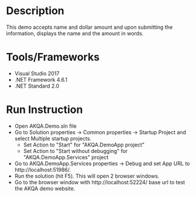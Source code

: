 # Description
This demo accepts name and dollar amount and upon submitting the information, displays the name and the amount in words.

# Tools/Frameworks
   - Visual Studio 2017
   - .NET Framework 4.6.1
   - .NET Standard 2.0

# Run Instruction
   - Open AKQA.Demo.sln file
   - Go to Solution properties -> Common properties -> Startup Project and select Multiple startup projects.
      - Set Action to "Start" for "AKQA.DemoApp project"
      - Set Action to "Start without debugging" for "AKQA.DemoApp.Services" project
   - Go to AKQA.DemoApp.Services properties -> Debug and set App URL to http://localhost:51986/.
   - Run the solution (hit F5). This will open 2 browser windows.
   - Go to the browser window with http://localhost:52224/ base url to test the AKQA demo website.

